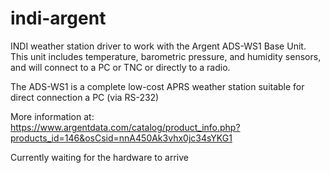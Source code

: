# indi-argent
INDI weather station driver to work with the Argent ADS-WS1 Base Unit. This unit includes temperature, barometric pressure, and humidity sensors, and will connect to a PC or TNC or directly to a radio.

The ADS-WS1 is a complete low-cost APRS weather station suitable for direct connection a PC (via RS-232)

More information at: https://www.argentdata.com/catalog/product_info.php?products_id=146&osCsid=nnA450Ak3vhx0jc34sYKG1

Currently waiting for the hardware to arrive
